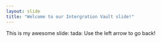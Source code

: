 ```yaml
---
layout: slide
title: "Welcome to our Intergration Vault slide!"
---
```

This is my awesome slide: tada:
Use the left arrow to go back!
